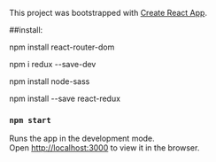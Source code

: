 This project was bootstrapped with [Create React App](https://github.com/facebook/create-react-app).


##install:

npm install react-router-dom

npm i redux --save-dev

npm install node-sass

npm install --save react-redux


### `npm start`

Runs the app in the development mode.<br />
Open [http://localhost:3000](http://localhost:3000) to view it in the browser.


